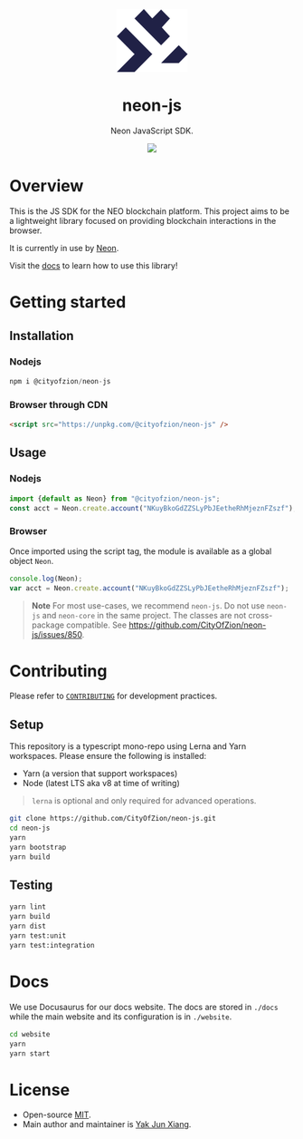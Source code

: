 <p align="center">
  <img
    src="https://raw.githubusercontent.com/CityOfZion/visual-identity/develop/_CoZ%20Branding/_Logo/_Logo%20icon/_PNG%20200x178px/CoZ_Icon_DARKBLUE_200x178px.png"
    width="125px;">
</p>

<h1 align="center">neon-js</h1>

<p align="center">
  Neon JavaScript SDK.
</p>

<p align="center">
  <a href="https://circleci.com/gh/CityOfZion/neon-js">
    <img src="https://circleci.com/gh/CityOfZion/neon-js.svg?style=svg">
  </a>
</p>

# Overview

This is the JS SDK for the NEO blockchain platform. This project aims to be a lightweight library focused on providing blockchain interactions in the browser.

It is currently in use by [Neon](https://github.com/CityOfZion/neon-wallet/).

Visit the [docs](https://dojo.coz.io/neo3/neon-js/index.html) to learn how to use this library!

# Getting started

## Installation

### Nodejs

```js
npm i @cityofzion/neon-js
```

### Browser through CDN

```html
<script src="https://unpkg.com/@cityofzion/neon-js" />
```

## Usage

### Nodejs

```js
import {default as Neon} from "@cityofzion/neon-js";
const acct = Neon.create.account("NKuyBkoGdZZSLyPbJEetheRhMjeznFZszf");
```

### Browser

Once imported using the script tag, the module is available as a global object `Neon`.

```js
console.log(Neon);
var acct = Neon.create.account("NKuyBkoGdZZSLyPbJEetheRhMjeznFZszf");
```


> **Note**
> For most use-cases, we recommend `neon-js`.
> Do not use `neon-js` and `neon-core`  in the same project.  The classes are not cross-package compatible. See https://github.com/CityOfZion/neon-js/issues/850.


# Contributing

Please refer to [`CONTRIBUTING`](./CONTRIBUTING.md) for development practices.

## Setup

This repository is a typescript mono-repo using Lerna and Yarn workspaces. Please ensure the following is installed:

- Yarn (a version that support workspaces)
- Node (latest LTS aka v8 at time of writing)

> `lerna` is optional and only required for advanced operations.

```sh
git clone https://github.com/CityOfZion/neon-js.git
cd neon-js
yarn
yarn bootstrap
yarn build
```

## Testing

```sh
yarn lint
yarn build
yarn dist
yarn test:unit
yarn test:integration
```

# Docs

We use Docusaurus for our docs website. The docs are stored in `./docs` while the main website and its configuration is in `./website`.

```sh
cd website
yarn
yarn start
```

# License

- Open-source [MIT](https://github.com/CityOfZion/neon-js/blob/master/LICENSE.md).
- Main author and maintainer is [Yak Jun Xiang](https://github.com/snowypowers).
